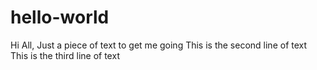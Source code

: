# hello-world

Hi All,
Just a piece of text to get me going
This is the second line of text
This is the third line of text
